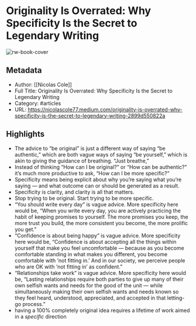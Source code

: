 # Originality Is Overrated: Why Specificity Is the Secret to Legendary Writing

![rw-book-cover](https://readwise-assets.s3.amazonaws.com/static/images/article2.74d541386bbf.png)

## Metadata
- Author: [[Nicolas Cole]]
- Full Title: Originality Is Overrated: Why Specificity Is the Secret to Legendary Writing
- Category: #articles
- URL: https://nicolascole77.medium.com/originality-is-overrated-why-specificity-is-the-secret-to-legendary-writing-2899d550822a

## Highlights
- The advice to “be original” is just a different way of saying “be authentic,” which are both vague ways of saying “be yourself,” which is akin to giving the guidance of breathing. “Just breathe,”
- Instead of thinking “How can I be original?” or “How can be authentic?” it’s much more productive to ask, “How can I be more specific?”
- Specificity means being explicit about why you’re saying what you’re saying — and what outcome can or should be generated as a result.
- Specificity is clarity, and clarity is all that matters.
- Stop trying to be original. Start trying to be more specific.
- “You should write every day” is vague advice. More specificity here would be, “When you write every day, you are actively practicing the habit of keeping promises to yourself. The more promises you keep, the more trust you build, the more consistent you become, the more prolific you get.”
- “Confidence is about being happy” is vague advice. More specificity here would be, “Confidence is about accepting all the things within yourself that make you feel uncomfortable — because as you become comfortable standing in what makes you different, you become comfortable with ‘not fitting in.’ And in our society, we perceive people who are OK with ‘not fitting in’ as confident.”
- “Relationships take work” is vague advice. More specificity here would be, “Lasting relationships require both parties to give up many of their own selfish wants and needs for the good of the unit — while simultaneously making their own selfish wants and needs known so they feel heard, understood, appreciated, and accepted in that letting-go process.”
- having a 100% completely original idea requires a lifetime of work aimed in a *specific* direction
